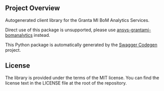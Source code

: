 Project Overview
----------------
Autogenerated client library for the Granta MI BoM Analytics Services.

Direct use of this package is unsupported, please use [ansys-grantami-bomanalytics](https://github.com/pyansys/grantami-bomanalytics) instead.

This Python package is automatically generated by the [Swagger Codegen](https://github.com/swagger-api/swagger-codegen) project.

License
-------
The library is provided under the terms of the MIT license. You can find
the license text in the LICENSE file at the root of the repository.
